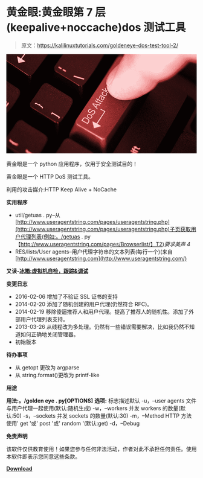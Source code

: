 # 黄金眼:黄金眼第 7 层(keepalive+noccache)dos 测试工具

> 原文：<https://kalilinuxtutorials.com/goldeneye-dos-test-tool-2/>

[![GoldenEye : GoldenEye Layer 7 (KeepAlive+NoCache) DoS Test Tool](img//7b13f4acd6000a99eaa89aae85393bea.png "GoldenEye : GoldenEye Layer 7 (KeepAlive+NoCache) DoS Test Tool")](https://1.bp.blogspot.com/-kAPRk_ZVzA0/XR3CchFvlYI/AAAAAAAABN4/Ve6Ief5pKH0ry9skVzVmGCLVtEimZV_7QCLcBGAs/s1600/Dos.png)

黄金眼是一个 python 应用程序，仅用于安全测试目的！

黄金眼是一个 HTTP DoS 测试工具。

利用的攻击媒介:HTTP Keep Alive + NoCache

**实用程序**

*   util/getuas . py–从[http://www.useragentstring.com/pages/useragentstring.php](http://www.useragentstring.com/pages/useragentstring.php)子页获取用户代理列表(例如:。/getuas . py【http://www.useragentstring.com/pages/Browserlist/】T2)*要求美声 4*
*   RES/lists/User agents–用户代理字符串的文本列表(每行一个)(来自[http://www.useragentstring.com](http://www.useragentstring.com/)

**又读-[冰箱:虚拟机自检，跟踪&调试](https://kalilinuxtutorials.com/icebox-virtual-machine-debugging/)**

**变更日志**

*   2016-02-06 增加了不验证 SSL 证书的支持
*   2014-02-20 添加了随机创建的用户代理(仍然符合 RFC)。
*   2014-02-19 移除傻逼推荐人和用户代理。提高了推荐人的随机性。添加了外部用户代理列表支持。
*   2013-03-26 从线程改为多处理。仍然有一些错误需要解决，比如我仍然不知道如何正确地关闭管理器。
*   初始版本

**待办事项**

*   从 getopt 更改为 argparse
*   从 string.format()更改为 printf-like

**用途**

**用法:。/golden eye . py[OPTIONS]** 
**选项:** 标志描述默认
-u，–user agents 文件与用户代理一起使用(默认:随机生成)
-w，–workers 并发 workers 的数量(默认:50)
-s，–sockets 并发 sockets 的数量(默认:30)
-m，–Method HTTP 方法使用' get '或' post '或' random '(默认:get)
-d，–Debug

**免责声明**

该软件仅供教育使用！如果您参与任何非法活动，作者对此不承担任何责任。使用本软件即表示您同意这些条款。

[**Download**](https://github.com/jseidl/GoldenEye)